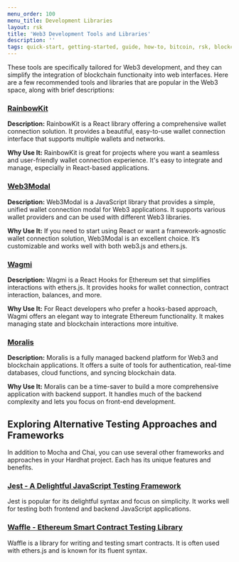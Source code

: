 ```yaml
---
menu_order: 100
menu_title: Development Libraries
layout: rsk
title: 'Web3 Development Tools and Libraries'
description: ''
tags: quick-start, getting-started, guide, how-to, bitcoin, rsk, blockchain
---
```



These tools are specifically tailored for Web3 development, and they can simplify the integration of blockchain functionaity into web interfaces. Here are a few recommended tools and libraries that are popular in the Web3 space, along with brief descriptions:

### [RainbowKit](https://www.rainbowkit.com/)

**Description:** RainbowKit is a React library offering a comprehensive wallet connection solution. It provides a beautiful, easy-to-use wallet connection interface that supports multiple wallets and networks.

**Why Use It:** RainbowKit is great for projects where you want a seamless and user-friendly wallet connection experience. It's easy to integrate and manage, especially in React-based applications.

### [Web3Modal](https://web3modal.com/)

**Description:** Web3Modal is a JavaScript library that provides a simple, unified wallet connection modal for Web3 applications. It supports various wallet providers and can be used with different Web3 libraries.

**Why Use It:** If you need to start using React or want a framework-agnostic wallet connection solution, Web3Modal is an excellent choice. It’s customizable and works well with both web3.js and ethers.js.

### [Wagmi](https://wagmi.sh/)

**Description:** Wagmi is a React Hooks for Ethereum set that simplifies interactions with ethers.js. It provides hooks for wallet connection, contract interaction, balances, and more.

**Why Use It:** For React developers who prefer a hooks-based approach, Wagmi offers an elegant way to integrate Ethereum functionality. It makes managing state and blockchain interactions more intuitive.

### [Moralis](https://moralis.io/)

**Description:** Moralis is a fully managed backend platform for Web3 and blockchain applications. It offers a suite of tools for authentication, real-time databases, cloud functions, and syncing blockchain data.

**Why Use It:** Moralis can be a time-saver to build a more comprehensive application with backend support. It handles much of the backend complexity and lets you focus on front-end development.

## Exploring Alternative Testing Approaches and Frameworks
In addition to Mocha and Chai, you can use several other frameworks and approaches in your Hardhat project. Each has its unique features and benefits.

### [Jest - A Delightful JavaScript Testing Framework](https://jestjs.io/)
Jest is popular for its delightful syntax and focus on simplicity. It works well for testing both frontend and backend JavaScript applications.

### [Waffle - Ethereum Smart Contract Testing Library](https://getwaffle.io/)
Waffle is a library for writing and testing smart contracts. It is often used with ethers.js and is known for its fluent syntax.

